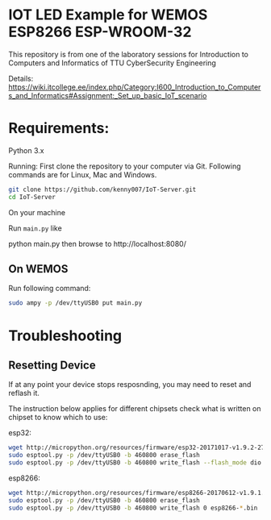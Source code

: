 # IOT LED Example for WEMOS ESP8266  ESP-WROOM-32

This repository is from one of the laboratory sessions for Introduction to Computers and Informatics of TTU CyberSecurity Engineering

Details:
https://wiki.itcollege.ee/index.php/Category:I600_Introduction_to_Computers_and_Informatics#Assignment:_Set_up_basic_IoT_scenario

# Requirements:
Python 3.x

Running:
First clone the repository to your computer via Git. Following commands are for Linux, Mac and Windows.

```sh
git clone https://github.com/kenny007/IoT-Server.git
cd IoT-Server
```

On your machine

Run ``` main.py ``` like

python main.py
then browse to http://localhost:8080/

## On WEMOS 

Run following command:

```sh
sudo ampy -p /dev/ttyUSB0 put main.py 
```

# Troubleshooting

## Resetting Device

If at any point your device stops resposnding, you may need to reset and reflash it.

The instruction below applies for different chipsets check what is written on chipset to know which to use:

esp32:

```sh
wget http://micropython.org/resources/firmware/esp32-20171017-v1.9.2-279-g090b6b80.bin
sudo esptool.py -p /dev/ttyUSB0 -b 460800 erase_flash
sudo esptool.py -p /dev/ttyUSB0 -b 460800 write_flash --flash_mode dio 0x1000 esp32-*.bin
```

esp8266:

```sh
wget http://micropython.org/resources/firmware/esp8266-20170612-v1.9.1.bin
sudo esptool.py -p /dev/ttyUSB0 -b 460800 erase_flash
sudo esptool.py -p /dev/ttyUSB0 -b 460800 write_flash 0 esp8266-*.bin
```